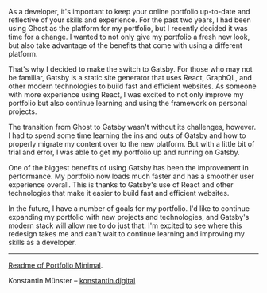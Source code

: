 As a developer, it's important to keep your online portfolio up-to-date and reflective of your skills and experience. For the past two years, I had been using Ghost as the platform for my portfolio, but I recently decided it was time for a change. I wanted to not only give my portfolio a fresh new look, but also take advantage of the benefits that come with using a different platform.

That's why I decided to make the switch to Gatsby. For those who may not be familiar, Gatsby is a static site generator that uses React, GraphQL, and other modern technologies to build fast and efficient websites. As someone with more experience using React, I was excited to not only improve my portfolio but also continue learning and using the framework on personal projects.

The transition from Ghost to Gatsby wasn't without its challenges, however. I had to spend some time learning the ins and outs of Gatsby and how to properly migrate my content over to the new platform. But with a little bit of trial and error, I was able to get my portfolio up and running on Gatsby.

One of the biggest benefits of using Gatsby has been the improvement in performance. My portfolio now loads much faster and has a smoother user experience overall. This is thanks to Gatsby's use of React and other technologies that make it easier to build fast and efficient websites.

In the future, I have a number of goals for my portfolio. I'd like to continue expanding my portfolio with new projects and technologies, and Gatsby's modern stack will allow me to do just that. I'm excited to see where this redesign takes me and can't wait to continue learning and improving my skills as a developer.

---

[Readme of Portfolio Minimal](https://github.com/konstantinmuenster/gatsby-theme-portfolio-minimal/tree/main/gatsby-theme-portfolio-minimal#readme).

Konstantin Münster – [konstantin.digital](https://konstantin.digital)
